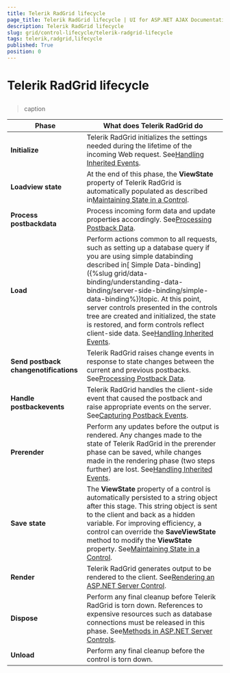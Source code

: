 ```yaml
---
title: Telerik RadGrid lifecycle
page_title: Telerik RadGrid lifecycle | UI for ASP.NET AJAX Documentation
description: Telerik RadGrid lifecycle
slug: grid/control-lifecycle/telerik-radgrid-lifecycle
tags: telerik,radgrid,lifecycle
published: True
position: 0
---
```


# Telerik RadGrid lifecycle



## 


>caption  

|  __Phase__  |  __What does Telerik RadGrid do__  |
| ------ | ------ |
| __Initialize__ |Telerik RadGrid initializes the settings needed during the lifetime of the incoming Web request. See[Handling Inherited Events](http://msdn.microsoft.com/en-us/library/aa720048(v=vs.71).aspx).|
| __Loadview state__ |At the end of this phase, the __ViewState__ property of Telerik RadGrid is automatically populated as described in[Maintaining State in a Control](http://msdn.microsoft.com/en-us/library/aa720269(v=vs.71).aspx).|
| __Process postbackdata__ |Process incoming form data and update properties accordingly. See[Processing Postback Data](http://msdn.microsoft.com/en-us/library/aa719775.aspx).|
| __Load__ |Perform actions common to all requests, such as setting up a database query if you are using simple databinding described in[ Simple Data-binding]({%slug grid/data-binding/understanding-data-binding/server-side-binding/simple-data-binding%})topic. At this point, server controls presented in the controls tree are created and initialized, the state is restored, and form controls reflect client-side data. See[Handling Inherited Events](http://msdn.microsoft.com/en-us/library/aa720048(v=vs.71).aspx).|
| __Send postback changenotifications__ |Telerik RadGrid raises change events in response to state changes between the current and previous postbacks. See[Processing Postback Data](http://msdn.microsoft.com/en-us/library/aa719775.aspx).|
| __Handle postbackevents__ |Telerik RadGrid handles the client-side event that caused the postback and raise appropriate events on the server. See[Capturing Postback Events](http://msdn.microsoft.com/en-us/library/aa720472(v=vs.71).aspx).|
| __Prerender__ |Perform any updates before the output is rendered. Any changes made to the state of Telerik RadGrid in the prerender phase can be saved, while changes made in the rendering phase (two steps further) are lost. See[Handling Inherited Events](hhttp://msdn.microsoft.com/en-us/library/aa720048(v=vs.71).aspx).|
| __Save state__ |The __ViewState__ property of a control is automatically persisted to a string object after this stage. This string object is sent to the client and back as a hidden variable. For improving efficiency, a control can override the __SaveViewState__ method to modify the __ViewState__ property. See[Maintaining State in a Control](http://msdn.microsoft.com/en-us/library/aa720269(v=vs.71).aspx).|
| __Render__ |Telerik RadGrid generates output to be rendered to the client. See[Rendering an ASP.NET Server Control](http://msdn.microsoft.com/en-us/library/aa338806(v=vs.71).aspx).|
| __Dispose__ |Perform any final cleanup before Telerik RadGrid is torn down. References to expensive resources such as database connections must be released in this phase. See[Methods in ASP.NET Server Controls](http://msdn.microsoft.com/en-us/library/aa720294(v=vs.71).aspx).|
| __Unload__ |Perform any final cleanup before the control is torn down.|
